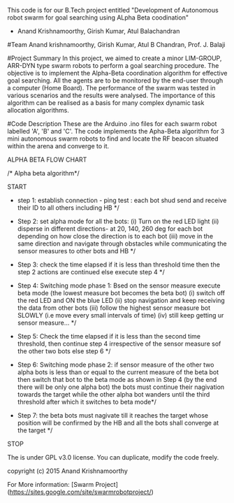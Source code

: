 This code is for our B.Tech project entitled "Development of Autonomous robot swarm 
for goal searching using ALpha Beta coodination" 
- Anand Krishnamoorthy, Girish Kumar, Atul Balachandran   

#Team
Anand krishnamoorthy, Girish Kumar, Atul B Chandran, Prof. J. Balaji

#Project Summary
In this project, we aimed to create a minor LIM-GROUP, ARR-DYN type swarm robots to perform a goal searching procedure. The objective is to implement the Alpha-Beta coordination algorithm for effective goal searching. All the agents are to be monitored by the end-user through a computer (Home Board). The performance of the swarm was tested in various scenarios and the results were analysed. The importance of this algorithm can be realised as a basis for many complex dynamic task allocation algorithms. 

#Code Description
These are the Arduino .ino files for each swarm robot labelled 'A', 'B' and 'C'. The code implements the Apha-Beta algorithm for 3 mini autonomous swarm robots to find and locate the RF beacon situated within the arena and converge to it.

ALPHA BETA FLOW CHART

  /* Alpha beta algorithm*/

   START

  * step 1: establish connection - ping test :
      each bot shud send and receive their ID to all others including HB */

  * Step 2: set alpha mode for all the bots:
     (i)  Turn on the red LED light
     (ii) disperse in different directions- at 20, 140, 260 deg for each bot depending on how close the direction is to each bot
     (iii) move in the same direction and navigate through obstacles while communicating the sensor measures to other bots and HB */

  * Step 3: check the time elapsed
     if it is less than threshold time then the step 2 actions are continued
     else execute step 4 */

  * Step 4: Switching mode phase 1: Bsed on the sensor measure execute beta mode (the lowest measure bot becomes the beta bot)
    (i) switch off the red LED and ON the blue LED
    (ii) stop navigation and keep receiving the data from other bots
    (iii) follow the highest sensor measure bot SLOWLY (i.e move every small intervals of time)
    (iv) still keep getting ur sensor measure... */

  * Step 5: Check the time elapsed
     if it is less than the second time threshold, then continue step 4 irrespective of the
     sensor measure sof the other two bots else step 6 */

  * Step 6: Switching mode phase 2: if sensor measure of the other two alpha bots is
     less than or equal to the current measure of the beta bot then switch that bot to the beta mode as shown in Step 4
     (by the end there will be only one alpha bot) the bots must continue their nagivation towards the target while the other
      alpha bot wanders until the third threshold after which it switches to beta mode*/

  * Step 7: the beta bots must nagivate till it reaches the target whose position will be confirmed by the HB and
     all the bots shall converge at the target */

  STOP

The is under GPL v3.0 license. You can duplicate, modify the code freely.

copyright (c) 2015 Anand Krishnamoorthy

For More information: [Swarm Project] (https://sites.google.com/site/swarmrobotproject/)

